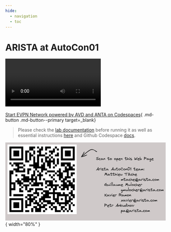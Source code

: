 ```yaml
---
hide:
  - navigation
  - toc
---
```

<style>
  .md-typeset h1,
  .md-content__button {
    display: none;
  }
</style>

# ARISTA at AutoCon01

![type:video](assets/video/autocon-video.mp4)

[Start EVPN Network powered by AVD and ANTA on Codespaces](https://codespaces.new/arista-netdevops-community/one-click-se-demos?quickstart=1&devcontainer_path=.devcontainer%2Fcvaas-cvaas-and-avd-demo--evpn-mlag%2Fdevcontainer.json){ .md-button .md-button--primary target=_blank}

> Please check the [lab documentation](https://arista-netdevops-community.github.io/one-click-se-demos/cvaas-cvaas-and-avd-demo--evpn-mlag/cvaas-cvaas-and-avd-demo--evpn-mlag/) before running it as well as essential instructions [here](https://arista-netdevops-community.github.io/one-click-se-demos/) and Github Codespace [docs](https://github.com/features/codespaces).

![autocon01-qr](assets/img/autocon-qr.png){ width="80%" }
